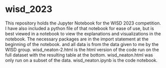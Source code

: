 # wisd_2023

This repository holds the Jupyter Notebook for the WISD 2023 competition. I have also included a python file of that notebook for ease of use, but is best viewed in a notebook to view the explanations and visualizations in the notebook. The necessary packages are in the import statement at the beginning of the notebook. and all data is from the data given to me by the WISD group. wisd_neaton-2.html is the html version of the code run on the full dataset with the resulting table at the bottom. wisd_neaton.html was only run on a subset of the data. wisd_neaton.ipynb is the code notebook.
